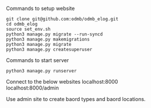 Commands to setup website
```
git clone git@github.com:odmb/odmb_elog.git
cd odmb_elog
source set_env.sh
python3 manage.py migrate --run-syncd
python3 manage.py makemigrations
python3 manage.py migrate
python3 manage.py createsuperuser
```

Commands to start server
```
python3 manage.py runserver
```

Connect to the below websites
localhost:8000  
localhost:8000/admin   

Use admin site to create baord types and baord locations.
